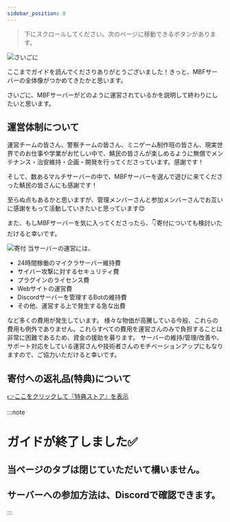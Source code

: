 ```yaml
---
sidebar_position: 8
---
```


> 下にスクロールしてください。次のページに移動できるボタンがあります。

![さいごに](http://guide.made-by-free.com/images/label_finish.png)


ここまでガイドを読んでくださりありがとうございました！きっと、MBFサーバーの全体像がつかめてきたかと思います。

さいごに、MBFサーバーがどのように運営されているかを説明して終わりにしたいと思います。

## 運営体制について

運営チームの皆さん、警察チームの皆さん、ミニゲーム制作班の皆さん、現実世界でのお仕事や学業がお忙しい中で、鯖民の皆さんが楽しめるように無償でメンテナンス・治安維持・企画・開発を行ってくださっています。感謝です！

そして、数あるマルチサーバーの中で、MBFサーバーを選んで遊びに来てくださった鯖民の皆さんにも感謝です！

至らぬ点もあるかと思いますが、管理メンバーさんと参加メンバーさんでお互いに感謝をもって活動していきたいと思っています😊

また、もしMBFサーバーを気に入ってくださったら、👇寄付についても検討いただけると幸いです。

![寄付](http://guide.made-by-free.com/images/label_donate.png)
当サーバーの運営には、
- 24時間稼働のマイクラサーバー維持費
- サイバー攻撃に対するセキュリティ費
- プラグインのライセンス費
- Webサイトの運営費
- Discordサーバーを管理するBotの維持費
- その他、運営する上で発生する急な出費

など多くの費用が発生しています。 様々な物価が高騰している今般、これらの費用も例外でありません。これらすべての費用を運営さんのみで負担することは非常に困難であるため、資金の援助を募ります。 サーバーの維持/管理/改善や、サポート対応をしている運営さんや技術者さんのモチベーションアップにもなりますので、ご協力いただけると幸いです。

## 寄付への返礼品(特典)について

[👉ここをクリックして『特典ストア』を表示](http://store.made-by-free.com/)


:::note

# ガイドが終了しました✅
## 当ページのタブは閉じていただいて構いません。
## サーバーへの参加方法は、Discordで確認できます。

:::